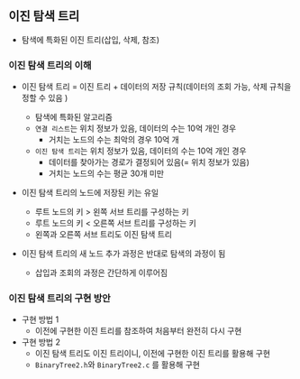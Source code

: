 ## 이진 탐색 트리

- 탐색에 특화된 이진 트리(삽입, 삭제, 참조)

### 이진 탐색 트리의 이해

- 이진 탐색 트리 = 이진 트리 + 데이터의 저장 규칙(데이터의 조회 가능, 삭제 규칙을 정할 수 있음 )

  - 탐색에 특화된 알고리즘
  - `연결 리스트`는 위치 정보가 있음, 데이터의 수는 10억 개인 경우
    - 거치는 노드의 수는 최악의 경우 10억 개
  - `이진 탐색 트리`는 위치 정보가 있음, 데이터의 수는 10억 개인 경우
    - 데이터를 찾아가는 경로가 결정되어 있음(= 위치 정보가 있음)
    - 거치는 노드의 수는 평균 30개 미만

- 이진 탐색 트리의 노드에 저장된 키는 유일
  - 루트 노드의 키 > 왼쪽 서브 트리를 구성하는 키
  - 루트 노드의 키 < 오른쪽 서브 트리를 구성하는 키
  - 왼쪽과 오른쪽 서브 트리도 이진 탐색 트리
- 이진 탐색 트리의 새 노드 추가 과정은 반대로 탐색의 과정이 됨
  - 삽입과 조회의 과정은 간단하게 이루어짐

### 이진 탐색 트리의 구현 방안

- 구현 방법 1
  - 이전에 구현한 이진 트리를 참조하여 처음부터 완전히 다시 구현
- 구현 방법 2
  - 이진 탐색 트리도 이진 트리이니, 이전에 구현한 이진 트리를 활용해 구현
  - `BinaryTree2.h`와 `BinaryTree2.c` 를 활용해 구현
